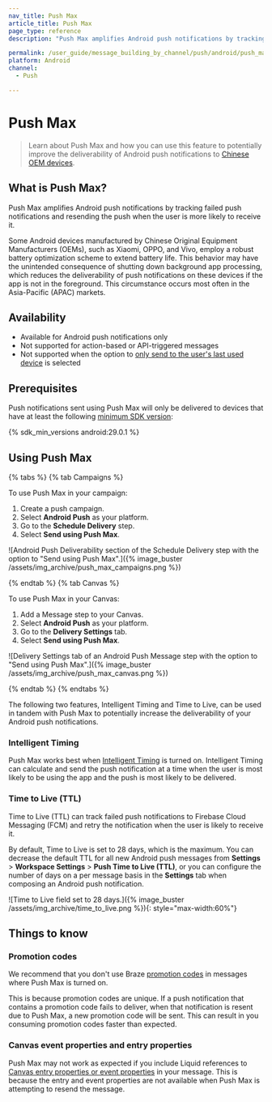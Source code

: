 ```yaml
---
nav_title: Push Max
article_title: Push Max
page_type: reference
description: "Push Max amplifies Android push notifications by tracking failed push notifications and resending the push when the user is more likely to receive it."

permalink: /user_guide/message_building_by_channel/push/android/push_max/
platform: Android
channel:
  - Push

---
```


# Push Max

> Learn about Push Max and how you can use this feature to potentially improve the deliverability of Android push notifications to [Chinese OEM devices]({{site.baseurl}}/user_guide/message_building_by_channel/push/best_practices/chinese_push_deliverability/).


## What is Push Max?

Push Max amplifies Android push notifications by tracking failed push notifications and resending the push when the user is more likely to receive it.

Some Android devices manufactured by Chinese Original Equipment Manufacturers (OEMs), such as Xiaomi, OPPO, and Vivo, employ a robust battery optimization scheme to extend battery life. This behavior may have the unintended consequence of shutting down background app processing, which reduces the deliverability of push notifications on these devices if the app is not in the foreground. This circumstance occurs most often in the Asia-Pacific (APAC) markets.

## Availability

- Available for Android push notifications only
- Not supported for action-based or API-triggered messages
- Not supported when the option to [only send to the user's last used device]({{site.baseurl}}/user_guide/message_building_by_channel/push/creating_a_push_message#device-options) is selected

## Prerequisites

Push notifications sent using Push Max will only be delivered to devices that have at least the following [minimum SDK version]({{site.baseurl}}/user_guide/engagement_tools/campaigns/ideas_and_strategies/new_features/#filtering-by-most-recent-app-versions):

{% sdk_min_versions android:29.0.1 %}

## Using Push Max

{% tabs %}
{% tab Campaigns %}

To use Push Max in your campaign:

1. Create a push campaign.
2. Select **Android Push** as your platform.
3. Go to the **Schedule Delivery** step.
4. Select **Send using Push Max**.

![Android Push Deliverability section of the Schedule Delivery step with the option to "Send using Push Max".]({% image_buster /assets/img_archive/push_max_campaigns.png %})

{% endtab %}
{% tab Canvas %}

To use Push Max in your Canvas:

1. Add a Message step to your Canvas.
2. Select **Android Push** as your platform.
3. Go to the **Delivery Settings** tab.
4. Select **Send using Push Max**.

![Delivery Settings tab of an Android Push Message step with the option to "Send using Push Max".]({% image_buster /assets/img_archive/push_max_canvas.png %})

{% endtab %}
{% endtabs %}

The following two features, Intelligent Timing and Time to Live, can be used in tandem with Push Max to potentially increase the deliverability of your Android push notifications.

### Intelligent Timing

Push Max works best when [Intelligent Timing]({{site.baseurl}}/user_guide/brazeai/intelligence/intelligent_timing/) is turned on. Intelligent Timing can calculate and send the push notification at a time when the user is most likely to be using the app and the push is most likely to be delivered.

### Time to Live (TTL)

Time to Live (TTL) can track failed push notifications to Firebase Cloud Messaging (FCM) and retry the notification when the user is likely to receive it.

By default, Time to Live is set to 28 days, which is the maximum. You can decrease the default TTL for all new Android push messages from **Settings** > **Workspace Settings** > **Push Time to Live (TTL)**, or you can configure the number of days on a per message basis in the **Settings** tab when composing an Android push notification.

![Time to Live field set to 28 days.]({% image_buster /assets/img_archive/time_to_live.png %}){: style="max-width:60%"}

## Things to know

### Promotion codes

We recommend that you don't use Braze [promotion codes]({{site.baseurl}}/user_guide/personalization_and_dynamic_content/promotion_codes/) in messages where Push Max is turned on.

This is because promotion codes are unique. If a push notification that contains a promotion code fails to deliver, when that notification is resent due to Push Max, a new promotion code will be sent. This can result in you consuming promotion codes faster than expected.

### Canvas event properties and entry properties

Push Max may not work as expected if you include Liquid references to [Canvas entry properties or event properties]({{site.baseurl}}/user_guide/engagement_tools/canvas/create_a_canvas/canvas_entry_properties_event_properties) in your message. This is because the entry and event properties are not available when Push Max is attempting to resend the message.
